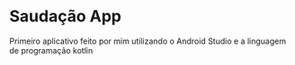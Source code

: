 <h1>Saudação App</h1>

<p>Primeiro aplicativo feito por mim utilizando o Android Studio e a linguagem de programação kotlin</p>

